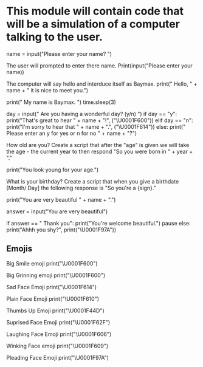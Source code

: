 # This module will contain code that will be a simulation of a computer talking to the user.

name = input("Please enter your name? ")

The user will prompted to enter there name.
Print(input("Please enter your name))

The computer will say hello and interduce itself as Baymax.
print(" Hello, " + name + " it is nice to meet you.")

print(" My name is Baymax. ")
time.sleep(3)

day = input(" Are you having a wonderful day? (y/n) ")
if day == "y":
    print("That's great to hear " + name + "!", ("\U0001F600"))
elif day == "n":
    print("I'm sorry to hear that " + name + ".", ("\U0001F614"))
else:
    print(" Please enter an y for yes or n for no " + name + "?")

How old are you?
Create a script that after the "age" is given we will take the age - the current year to then respond "So you were born in " + year + "."

print("You look young for your age.")

What is your birthday?
Create a script that when you give a birthdate [Month/ Day] the following response is "So you're a {sign}."

print("You are very beautiful " + name + ".")

answer = input("You are very beautiful")

if answer == " Thank you":
    print("You're welcome beautiful.")
pause
else:
    print("Ahhh you shy?", print("\U0001F97A"))




## Emojis

Big Smile emoji
print("\U0001F600")

Big Grinning emoji
print("\U0001F600")

Sad Face Emoji
print("\U0001F614")

Plain Face Emoji
print("\U0001F610")

Thumbs Up Emoji
print("\U0001F44D")

Suprised Face Emoji
print("\U0001F62F")

Laughing Face Emoji
print("\U0001F606")

Winking Face emoji
print("\U0001F609")

Pleading Face Emoji
print("\U0001F97A")

